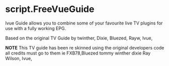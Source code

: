 script.FreeVueGuide
===============

Ivue Guide allows you to combine some of your favourite live TV plugins for use with a fully working EPG.

Based on the original TV Guide by twinther, Dixie, Bluezed, Rayw, Ivue,

**NOTE**
This TV guide has been re skinned using the original developers code all credits must go to them ie FXB78,Bluezed tommy winther dixie Ray Wilson, Ivue,